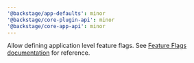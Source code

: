 ```yaml
---
'@backstage/app-defaults': minor
'@backstage/core-plugin-api': minor
'@backstage/core-app-api': minor
---
```


Allow defining application level feature flags. See [Feature Flags documentation](https://backstage.io/docs/plugins/feature-flags#in-the-application) for reference.
